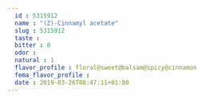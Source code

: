 ```yaml
---
  id : 5315912
  name : "(Z)-Cinnamyl acetate"
  slug : 5315912
  taste : 
  bitter : 0
  odor : 
  natural : 1
  flavor_profile : floral@sweet@balsam@spicy@cinnamon
  fema_flavor_profile : 
  date : 2019-03-26T08:47:11+01:00
---
```



